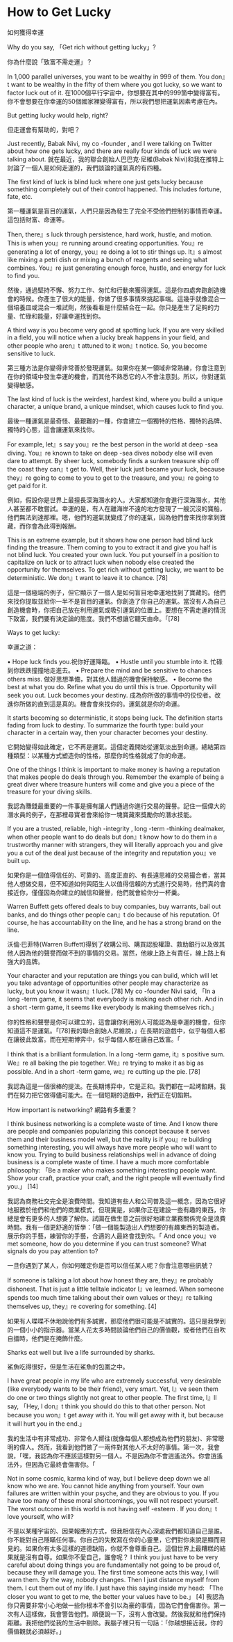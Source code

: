 #  How to Get Lucky

如何獲得幸運

Why do you say, 「Get rich without getting lucky」?

你為什麼說「致富不需走運」？

In 1,000 parallel universes, you want to be wealthy in 999 of them. You don』t want to be wealthy in the fifty of them where you got lucky, so we want to factor luck out of it.
在1000個平行宇宙中，你想要在其中的999箇中變得富有。你不會想要在你幸運的50個國家裡變得富有，所以我們想把運氣因素考慮在內。

But getting lucky would help, right?

但走運會有幫助的，對吧？

Just recently, Babak Nivi, my co -founder , and I were talking on Twitter about how one gets lucky, and there are really four kinds of luck we were talking about.
就在最近，我的聯合創始人巴巴克·尼維(Babak Nivi)和我在推特上討論了一個人是如何走運的，我們談論的運氣真的有四種。

The first kind of luck is blind luck where one just gets lucky because something completely out of their control happened. This includes fortune, fate, etc.

第一種運氣是盲目的運氣，人們只是因為發生了完全不受他們控制的事情而幸運。這包括財富、命運等。

Then, there』s luck through persistence, hard work, hustle, and motion. This is when you』re running around creating opportunities. You』re generating a lot of energy, you』re doing a lot to stir things up. It』s almost like mixing a petri dish or mixing a bunch of reagents and seeing what combines. You』re just generating enough force, hustle, and energy for luck to find you.

然後，通過堅持不懈、努力工作、匆忙和行動來獲得運氣。這是你四處奔跑創造機會的時候。你產生了很大的能量，你做了很多事情來挑起事端。這幾乎就像混合一個培養皿或混合一堆試劑，然後看看是什麼結合在一起。你只是產生了足夠的力量、忙碌和能量，好讓幸運找到你。

A third way is you become very good at spotting luck. If you are very skilled in a field, you will notice when a lucky break happens in your field, and other people who aren』t attuned to it won』t notice. So, you become sensitive to luck.

第三種方法是你變得非常善於發現運氣。如果你在某一領域非常熟練，你會注意到在你的領域中發生幸運的機會，而其他不熟悉它的人不會注意到。所以，你對運氣變得敏感。

The last kind of luck is the weirdest, hardest kind, where you build a unique character, a unique brand, a unique mindset, which causes luck to find you.

最後一種運氣是最奇怪、最艱難的一種，你會建立一個獨特的性格、獨特的品牌、獨特的心態，這會讓運氣來找你。

For example, let』s say you』re the best person in the world at deep -sea diving. You』re known to take on deep -sea dives nobody else will even dare to attempt. By sheer luck, somebody finds a sunken treasure ship off the coast they can』t get to. Well, their luck just became your luck, because they』re going to come to you to get to the treasure, and you』re going to get paid for it.

例如，假設你是世界上最擅長深海潛水的人。大家都知道你會進行深海潛水，其他人甚至都不敢嘗試。幸運的是，有人在離海岸不遠的地方發現了一艘沉沒的寶船，他們無法到達那裡。嗯，他們的運氣就變成了你的運氣，因為他們會來找你拿到寶藏，而你會為此得到報酬。

This is an extreme example, but it shows how one person had blind luck finding the treasure. Them coming to you to extract it and give you half is not blind luck. You created your own luck. You put yourself in a position to capitalize on luck or to attract luck when nobody else created the opportunity for themselves. To get rich without getting lucky, we want to be deterministic. We don』t want to leave it to chance. [78]

這是一個極端的例子，但它顯示了一個人是如何盲目地幸運地找到了寶藏的。他們來找你提取並給你一半不是盲目的運氣。你創造了你自己的運氣。當沒有人為自己創造機會時，你把自己放在利用運氣或吸引運氣的位置上。要想在不需走運的情況下致富，我們要有決定論的態度。我們不想讓它聽天由命。「[78]

Ways to get lucky:

幸運之道：

• Hope luck finds you.祝你好運降臨。
• Hustle until you stumble into it. 忙碌到你跌跌撞撞地走進去。
• Prepare the mind and be sensitive to chances others miss. 做好思想準備，對其他人錯過的機會保持敏感。
• Become the best at what you do. Refine what you do until this is true. Opportunity will seek you out. Luck becomes your destiny. 成為你所做的事情中的佼佼者。改進你所做的直到這是真的。機會會來找你的。運氣就是你的命運。

It starts becoming so deterministic, it stops being luck. The definition starts fading from luck to destiny. To summarize the fourth type: build your character in a certain way, then your character becomes your destiny.

它開始變得如此確定，它不再是運氣。這個定義開始從運氣淡出到命運。總結第四種類型：以某種方式塑造你的性格，那麼你的性格就成了你的命運。

One of the things I think is important to make money is having a reputation that makes people do deals through you. Remember the example of being a great diver where treasure hunters will come and give you a piece of the treasure for your diving skills.

我認為賺錢最重要的一件事是擁有讓人們通過你進行交易的聲譽。記住一個偉大的潛水員的例子，在那裡尋寶者會來給你一塊寶藏來獎勵你的潛水技能。

If you are a trusted, reliable, high -integrity , long -term -thinking dealmaker, when other people want to do deals but don』t know how to do them in a trustworthy manner with strangers, they will literally approach you and give you a cut of the deal just because of the integrity and reputation you』ve built up.

如果你是一個值得信任的、可靠的、高度正直的、有長遠思維的交易撮合者，當其他人想做交易，但不知道如何與陌生人以值得信賴的方式進行交易時，他們真的會接近你，僅僅因為你建立的誠信和聲譽，他們就會給你分一杯羹。

Warren Buffett gets offered deals to buy companies, buy warrants, bail out banks, and do things other people can』t do because of his reputation. Of course, he has accountability on the line, and he has a strong brand on the line.

沃倫·巴菲特(Warren Buffett)得到了收購公司、購買認股權證、救助銀行以及做其他人因為他的聲譽而做不到的事情的交易。當然，他線上路上有責任，線上路上有強大的品牌。

Your character and your reputation are things you can build, which will let you take advantage of opportunities other people may characterize as lucky, but you know it wasn』t luck. [78] My co -founder Nivi said, 「In a long -term game, it seems that everybody is making each other rich. And in a short -term game, it seems like everybody is making themselves rich.」

你的性格和聲譽是你可以建立的，這會讓你利用別人可能認為是幸運的機會，但你知道這不是運氣。「[78]我的聯合創始人尼維說，」在長期的遊戲中，似乎每個人都在讓彼此致富。而在短期博弈中，似乎每個人都在讓自己致富。「

I think that is a brilliant formulation. In a long -term game, it』s positive sum. We』re all baking the pie together. We』re trying to make it as big as possible. And in a short -term game, we』re cutting up the pie. [78]

我認為這是一個很棒的提法。在長期博弈中，它是正和。我們都在一起烤餡餅。我們在努力把它做得儘可能大。在一個短期的遊戲中，我們正在切餡餅。

How important is networking?
網路有多重要？

I think business networking is a complete waste of time. And I know there are people and companies popularizing this concept because it serves them and their business model well, but the reality is if you』re building something interesting, you will always have more people who will want to know you. Trying to build business relationships well in advance of doing business is a complete waste of time. I have a much more comfortable philosophy: 「Be a maker who makes something interesting people want. Show your craft, practice your craft, and the right people will eventually find you.」 [14]

我認為商務社交完全是浪費時間。我知道有些人和公司普及這一概念，因為它很好地服務於他們和他們的商業模式，但現實是，如果你正在建設一些有趣的東西，你總是會有更多的人想要了解你。試圖在做生意之前很好地建立業務關係完全是浪費時間。我有一個更舒適的哲學：「做一個能製造出人們想要的有趣東西的製造者。展示你的手藝，練習你的手藝，合適的人最終會找到你。「
And once you』ve met someone, how do you determine if you can trust someone? What signals do you pay attention to?

一旦你遇到了某人，你如何確定你是否可以信任某人呢？你會注意哪些訊號？

If someone is talking a lot about how honest they are, they』re probably dishonest. That is just a little telltale indicator I』ve learned. When someone spends too much time talking about their own values or they』re talking themselves up, they』re covering for something. [4]

如果有人喋喋不休地說他們有多誠實，那麼他們很可能是不誠實的。這只是我學到的一個小小的指示器。當某人花太多時間談論他們自己的價值觀，或者他們在自吹自擂時，他們是在掩飾什麼。

Sharks eat well but live a life surrounded by sharks.

鯊魚吃得很好，但是生活在鯊魚的包圍之中。

I have great people in my life who are extremely successful, very desirable (like everybody wants to be their friend), very smart. Yet, I』ve seen them do one or two things slightly not great to other people. The first time, I』ll say, 「Hey, I don』t think you should do this to that other person. Not because you won』t get away with it. You will get away with it, but because it will hurt you in the end.」

我的生活中有非常成功、非常令人嚮往(就像每個人都想成為他們的朋友)、非常聰明的偉人。然而，我看到他們做了一兩件對其他人不太好的事情。第一次，我會說，「嘿，我認為你不應該這樣對另一個人。不是因為你不會逍遙法外。你會逍遙法外，但因為它最終會傷害你。「

Not in some cosmic, karma kind of way, but I believe deep down we all know who we are. You cannot hide anything from yourself. Your own failures are written within your psyche, and they are obvious to you. If you have too many of these moral shortcomings, you will not respect yourself. The worst outcome in this world is not having self -esteem . If you don』t love yourself, who will?

不是以某種宇宙的、因果報應的方式，但我相信在內心深處我們都知道自己是誰。你不能對自己隱瞞任何事。你自己的失敗寫在你的心靈里，它們對你來說是顯而易見的。如果你有太多這樣的道德缺陷，你就不會尊重自己。這個世界上最糟糕的結果就是沒有自尊。如果你不愛自己，誰會呢？
I think you just have to be very careful about doing things you are fundamentally not going to be proud of, because they will damage you. The first time someone acts this way, I will warn them. By the way, nobody changes. Then I just distance myself from them. I cut them out of my life. I just have this saying inside my head: 「The closer you want to get to me, the better your values have to be.」 [4]
我認為你只需要非常小心地做一些你根本不會引以為豪的事情，因為它們會傷害你。第一次有人這樣做，我會警告他們。順便說一下，沒有人會改變。然後我就和他們保持距離。我把他們從我的生活中剔除。我腦子裡只有一句話：「你越想接近我，你的價值觀就必須越好。」
